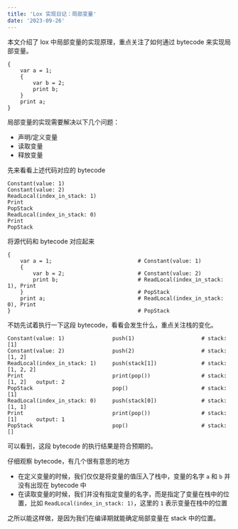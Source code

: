 ```yaml
---
title: 'Lox 实现日记：局部变量'
date: '2023-09-26'
---                      
```


本文介绍了 lox 中局部变量的实现原理，重点关注了如何通过 bytecode 来实现局部变量。

```
{
    var a = 1;
    {
        var b = 2;
        print b;
    }
    print a;
}
```

局部变量的实现需要解决以下几个问题：
* 声明/定义变量
* 读取变量
* 释放变量

先来看看上述代码对应的 bytecode
```
Constant(value: 1)
Constant(value: 2)
ReadLocal(index_in_stack: 1)
Print
PopStack
ReadLocal(index_in_stack: 0)
Print
PopStack
```

将源代码和 bytecode 对应起来
```
{
    var a = 1;                           # Constant(value: 1)
    {
        var b = 2;                       # Constant(value: 2)
        print b;                         # ReadLocal(index_in_stack: 1), Print
    }                                    # PopStack
    print a;                             # ReadLocal(index_in_stack: 0), Print
}                                        # PopStack
```

不妨先试着执行一下这段 bytecode，看看会发生什么，重点关注栈的变化。
```
Constant(value: 1)               push(1)                     # stack: [1]
Constant(value: 2)               push(2)                     # stack: [1, 2]
ReadLocal(index_in_stack: 1)     push(stack[1])              # stack: [1, 2, 2]
Print                            print(pop())                # stack: [1, 2]   output: 2
PopStack                         pop()                       # stack: [1]
ReadLocal(index_in_stack: 0)     push(stack[0])              # stack: [1, 1]
Print                            print(pop())                # stack: [1]      output: 1
PopStack                         pop()                       # stack: []
```

可以看到，这段 bytecode 的执行结果是符合预期的。

仔细观察 bytecode，有几个很有意思的地方
* 在定义变量的时候，我们仅仅是将变量的值压入了栈中，变量的名字 `a` 和 `b` 并没有出现在 bytecode 中
* 在读取变量的时候，我们并没有指定变量的名字，而是指定了变量在栈中的位置，比如 `ReadLocal(index_in_stack: 1)`，这里的 `1` 表示变量在栈中的位置

之所以能这样做，是因为我们在编译期就能确定局部变量在 stack 中的位置。